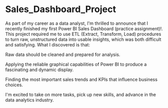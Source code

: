 # Sales_Dashboard_Project

As part of my career as a data analyst, I'm thrilled to announce that I recently finished my first Power BI Sales Dashboard (practice assignment)!. This project required me to use ETL (Extract, Transform, Load) procedures to turn raw, unstructured data into usable insights, which was both difficult and satisfying.
What I discovered is that:

  Raw data should be cleaned and prepared for analysis.

  Applying the reliable graphical capabilities of Power BI to produce a fascinating and dynamic display.

  Finding the most important sales trends and KPIs that influence business choices.

  I'm excited to take on more tasks, pick up new skills, and advance in the data analytics industry.
